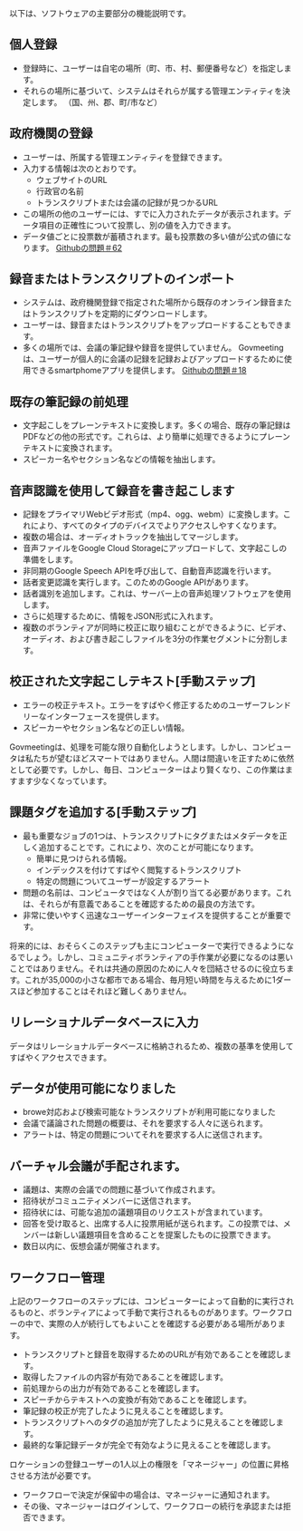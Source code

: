 <!-- Do not edit this file. It was translated by Google. -->

<p>以下は、ソフトウェアの主要部分の機能説明です。 </p>
<h2>個人登録</h2>
<ul>
<li>登録時に、ユーザーは自宅の場所（町、市、村、郵便番号など）を指定します。 </li>
<li>それらの場所に基づいて、システムはそれらが属する管理エンティティを決定します。 （国、州、郡、町/市など） </li>
</ul><h2>政府機関の登録</h2>
<ul>
<li>ユーザーは、所属する管理エンティティを登録できます。 </li>
<li>入力する情報は次のとおりです。 
<ul>
<li>ウェブサイトのURL </li>
<li>行政官の名前</li>
<li>トランスクリプトまたは会議の記録が見つかるURL </li>
</ul></li>
<li>この場所の他のユーザーには、すでに入力されたデータが表示されます。データ項目の正確性について投票し、別の値を入力できます。 </li>
<li>データ値ごとに投票数が蓄積されます。最も投票数の多い値が公式の値になります。 <a href="https://github.com/govmeeting/govmeeting/issues/62">Githubの問題＃62</a> </li>
</ul><h2>録音またはトランスクリプトのインポート</h2>
<ul>
<li>システムは、政府機関登録で指定された場所から既存のオンライン録音またはトランスクリプトを定期的にダウンロードします。 </li>
<li>ユーザーは、録音またはトランスクリプトをアップロードすることもできます。 </li>
<li>多くの場所では、会議の筆記録や録音を提供していません。 Govmeetingは、ユーザーが個人的に会議の記録を記録およびアップロードするために使用できるsmartphomeアプリを提供します。 <a href="https://github.com/govmeeting/govmeeting/issues/18">Githubの問題＃18</a> </li>
</ul><h2>既存の筆記録の前処理</h2>
<ul>
<li>文字起こしをプレーンテキストに変換します。多くの場合、既存の筆記録はPDFなどの他の形式です。これらは、より簡単に処理できるようにプレーンテキストに変換されます。 </li>
<li>スピーカー名やセクション名などの情報を抽出します。 </li>
</ul><h2>音声認識を使用して録音を書き起こします</h2>
<ul>
<li>記録をプライマリWebビデオ形式（mp4、ogg、webm）に変換します。これにより、すべてのタイプのデバイスでよりアクセスしやすくなります。 </li>
<li>複数の場合は、オーディオトラックを抽出してマージします。 </li>
<li>音声ファイルをGoogle Cloud Storageにアップロードして、文字起こしの準備をします。 </li>
<li>非同期のGoogle Speech APIを呼び出して、自動音声認識を行います。 </li>
<li>話者変更認識を実行します。このためのGoogle APIがあります。 </li>
<li>話者識別を追加します。これは、サーバー上の音声処理ソフトウェアを使用します。 </li>
<li>さらに処理するために、情報をJSON形式に入れます。 </li>
<li>複数のボランティアが同時に校正に取り組むことができるように、ビデオ、オーディオ、および書き起こしファイルを3分の作業セグメントに分割します。 </li>
</ul><h2>校正された文字起こしテキスト[手動ステップ] </h2>
<ul>
<li>エラーの校正テキスト。エラーをすばやく修正するためのユーザーフレンドリーなインターフェースを提供します。 </li>
<li>スピーカーやセクション名などの正しい情報。 </li>
</ul>
<p> Govmeetingは、処理を可能な限り自動化しようとします。しかし、コンピュータは私たちが望むほどスマートではありません。人間は間違いを正すために依然として必要です。しかし、毎日、コンピューターはより賢くなり、この作業はますます少なくなっています。 </p>
<h2>課題タグを追加する[手動ステップ] </h2>
<ul>
<li>最も重要なジョブの1つは、トランスクリプトにタグまたはメタデータを正しく追加することです。これにより、次のことが可能になります。 
<ul>
<li>簡単に見つけられる情報。 </li>
<li>インデックスを付けてすばやく閲覧するトランスクリプト</li>
<li>特定の問題についてユーザーが設定するアラート</li>
</ul></li>
<li>問題の名前は、コンピュータではなく人が割り当てる必要があります。これは、それらが有意義であることを確認するための最良の方法です。 </li>
<li>非常に使いやすく迅速なユーザーインターフェイスを提供することが重要です。 </li>
</ul>
<p>将来的には、おそらくこのステップも主にコンピューターで実行できるようになるでしょう。しかし、コミュニティボランティアの手作業が必要になるのは悪いことではありません。それは共通の原因のために人々を団結させるのに役立ちます。これが35,000の小さな都市である場合、毎月短い時間を与えるために1ダースほど参加することはそれほど難しくありません。 </p>
<h2>リレーショナルデータベースに入力</h2>
<p>データはリレーショナルデータベースに格納されるため、複数の基準を使用してすばやくアクセスできます。 </p>
<h2>データが使用可能になりました</h2>
<ul>
<li> browe対応および検索可能なトランスクリプトが利用可能になりました</li>
<li>会議で議論された問題の概要は、それを要求する人々に送られます。 </li>
<li>アラートは、特定の問題についてそれを要求する人に送信されます。 </li>
</ul><h2>バーチャル会議が手配されます。 </h2>
<ul>
<li>議題は、実際の会議での問題に基づいて作成されます。 </li>
<li>招待状がコミュニティメンバーに送信されます。 </li>
<li>招待状には、可能な追加の議題項目のリクエストが含まれています。 </li>
<li>回答を受け取ると、出席する人に投票用紙が送られます。この投票では、メンバーは新しい議題項目を含めることを提案したものに投票できます。 </li>
<li>数日以内に、仮想会議が開催されます。 </li>
</ul><h2>ワークフロー管理</h2>
<p>上記のワークフローのステップには、コンピューターによって自動的に実行されるものと、ボランティアによって手動で実行されるものがあります。ワークフローの中で、実際の人が続行してもよいことを確認する必要がある場所があります。 </p>

<ul>
<li>トランスクリプトと録音を取得するためのURLが有効であることを確認します。 </li>
<li>取得したファイルの内容が有効であることを確認します。 </li>
<li>前処理からの出力が有効であることを確認します。 </li>
<li>スピーチからテキストへの変換が有効であることを確認します。 </li>
<li>筆記録の校正が完了したように見えることを確認します。 </li>
<li>トランスクリプトへのタグの追加が完了したように見えることを確認します。 </li>
<li>最終的な筆記録データが完全で有効なように見えることを確認します。 </li>
</ul>
<p>ロケーションの登録ユーザーの1人以上の権限を「マネージャー」の位置に昇格させる方法が必要です。 </p>

<ul>
<li>ワークフローで決定が保留中の場合は、マネージャーに通知されます。 </li>
<li>その後、マネージャーはログインして、ワークフローの続行を承認または拒否できます。 </li>
</ul>
